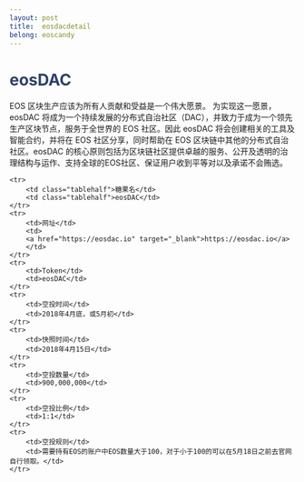 ```yaml
---
layout: post
title:  eosdacdetail
belong: eoscandy
---
```


<h1 style="color: #2F416A">eosDAC</h1>
<p>EOS 区块生产应该为所有人贡献和受益是一个伟大愿景。 为实现这一愿景，eosDAC 将成为一个持续发展的分布式自治社区（DAC），并致力于成为一个领先生产区块节点，服务于全世界的 EOS 社区。因此 eosDAC 将会创建相关的工具及智能合约，并将在 EOS 社区分享，同时帮助在 EOS 区块链中其他的分布式自治社区。eosDAC 的核心原则包括为区块链社区提供卓越的服务、公开及透明的治理结构与运作、支持全球的EOS社区、保证用户收到平等对以及承诺不会贿选。
</p>


<table class="center">

    <tr>
        <td class="tablehalf">糖果名</td>
        <td class="tablehalf">eosDAC</td>
    </tr>
    <tr>
        <td>网址</td>
        <td>
        <a href="https://eosdac.io" target="_blank">https://eosdac.io</a>
        </td>
    </tr>
    <tr>
        <td>Token</td>
        <td>eosDAC</td>
    </tr>
    <tr>
        <td>空投时间</td>
        <td>2018年4月底，或5月初</td>
    </tr>
    <tr>
        <td>快照时间</td>
        <td>2018年4月15日</td>
    </tr>
    <tr>
        <td>空投数量</td>
        <td>900,000,000</td>
    </tr>
    <tr>
        <td>空投比例</td>
        <td>1:1</td>
    </tr>
    <tr>
        <td>空投规则</td>
        <td>需要持有EOS的账户中EOS数量大于100，对于小于100的可以在5月18日之前去官网自行领取。</td>
    </tr>
    
 
</table>
